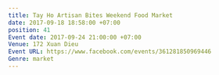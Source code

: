 ```yaml
---
title: Tay Ho Artisan Bites Weekend Food Market
date: 2017-09-18 18:58:00 +07:00
position: 41
Event date: 2017-09-24 21:00:00 +07:00
Venue: 172 Xuan Dieu
Event URL: https://www.facebook.com/events/361281850969446
Genre: market
---
```


